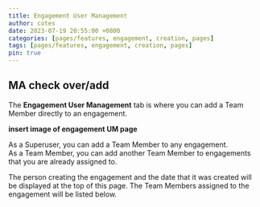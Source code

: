 ```yaml
---
title: Engagement User Management
author: cotes
date: 2023-07-19 20:55:00 +0800
categories: [pages/features, engagement, creation, pages]
tags: [pages/features, engagement, creation, pages]
pin: true
---
```


## MA check over/add

The **Engagement User Management** tab is where you can add a Team Member directly to an engagement.  

**insert image of engagement UM page**

As a Superuser, you can add a Team Member to any engagement.  
As a Team Member, you can add another Team Member to engagements that you are already assigned to.  

The person creating the engagement and the date that it was created will be displayed at the top of this page. The Team Members assigned to the engagement will be listed below. 
